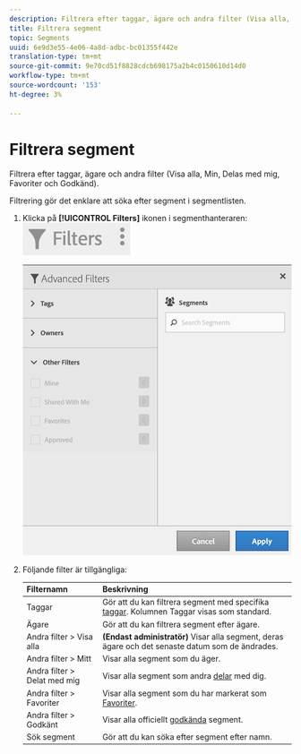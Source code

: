 ```yaml
---
description: Filtrera efter taggar, ägare och andra filter (Visa alla, Min, Delas med mig, Favoriter och Godkänd).
title: Filtrera segment
topic: Segments
uuid: 6e9d3e55-4e06-4a8d-adbc-bc01355f442e
translation-type: tm+mt
source-git-commit: 9e70cd51f8828cdcb698175a2b4c0150610d14d0
workflow-type: tm+mt
source-wordcount: '153'
ht-degree: 3%

---
```



# Filtrera segment

Filtrera efter taggar, ägare och andra filter (Visa alla, Min, Delas med mig, Favoriter och Godkänd).

Filtrering gör det enklare att söka efter segment i segmentlisten.

1. Klicka på **[!UICONTROL Filters]** ikonen i segmenthanteraren:  ![](assets/filter_icon.png)

   ![](assets/filtering.png)

1. Följande filter är tillgängliga:

   | Filternamn | Beskrivning |
   |---|---|
   | Taggar | Gör att du kan filtrera segment med specifika [taggar](/help/components/segmentation/segmentation-workflow/seg-tag.md). Kolumnen Taggar visas som standard. |
   | Ägare | Gör att du kan filtrera segment efter ägare. |
   | Andra filter > Visa alla | **(Endast administratör)** Visar alla segment, deras ägare och det senaste datum som de ändrades. |
   | Andra filter > Mitt | Visar alla segment som du äger. |
   | Andra filter > Delat med mig | Visar alla segment som andra [delar](/help/components/segmentation/segmentation-workflow/t-seg-share.md) med dig. |
   | Andra filter > Favoriter | Visar alla segment som du har markerat som [Favoriter](/help/components/segmentation/segmentation-workflow/t-seg-favorite.md). |
   | Andra filter > Godkänt | Visar alla officiellt [godkända](/help/components/segmentation/segmentation-workflow/seg-approve.md) segment. |
   | Sök segment | Gör att du kan söka efter segment efter namn. |

